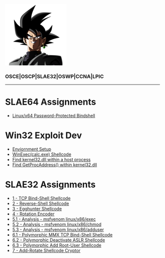 
![](/pics/BOKU7.PNG)  
### OSCE|OSCP|SLAE32|OSWP|CCNA|LPIC  
  
<script src="https://www.hackthebox.eu/badge/151672"></script>

--- 
# SLAE64 Assignments
+ [Linux/x64 Password-Protected Bindshell](/_posts/2020-04-06-SLAE64_1_BindShell.md)


# Win32 Exploit Dev
+ [Enviornment Setup](/_posts/2019-10-20-Win32-Env.md)
+ [WinExec(calc.exe) Shellcode](/_posts/2019-10-20-Win32.md)
+ [Find kernel32.dll within a host process](/_posts/2019-10-22-Win32-dynamic-shellcode.md)
+ [Find GetProcAddress() within kernel32.dll](/_posts/2019-11-05-Win32-GetProcAddress.md)

# SLAE32 Assignments
+ [1 - TCP Bind-Shell Shellcode](/_posts/2019-08-10-SLAE32_1_BindShell.md)
+ [2 - Reverse-Shell Shellcode](/_posts/2019-08-14-SLAE32_2_ReverseShell.md)
+ [3 - Egghunter Shellcode](/_posts/2019-08-18-SLAE32_3_egghunter.md)
+ [4 - Rotation Encoder](/_posts/2019-08-24-SLAE32_4_RotateEncoder.md)
+ [5.1 - Analysis - msfvenom linux/x86/exec](/_posts/2019-08-27-SLAE32_5-1_msfExec.md)
+ [5.2 - Analysis - msfvenom linux/x86/chmod](/_posts/2019-08-29-SLAE32_5-2_msfChmodShadow.md)
+ [5.3 - Analysis - msfvenom linux/x86/adduser](/_posts/2019-08-30-SLAE32_5-3_addUser.md)
+ [6.1 - Polymorphic MMX TCP Bind-Shell Shellcode](/_posts/2019-09-05-SLAE32_6-1_polyMMXbindSh.md)
+ [6.2 - Polymorphic Deactivate ASLR Shellcode](/_posts/2019-09-10-SLAE32_6-2_offASLR.md)
+ [6.3 - Polymorphic Add Root-User Shellcode](/_posts/2019-09-22-SLAE32_6-3_addAcct.md)
+ [7 - Add-Rotate Shellcode Cryptor](/_posts/2019-09-23-SLAE32_7_AddRotateCryptor.md)

